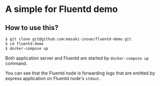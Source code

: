 # A simple for Fluentd demo

## How to use this?

```bash
$ git clone git@github.com:masaki-inoue/fluentd-demo.git
$ cd fluentd-demo
$ docker-compose up
```

Both application server and Fluentd are started by `docker-compose up` command.

You can see that the Fluentd node is forwarding logs that are emitted by express application on Fluentd node's `stdout`.